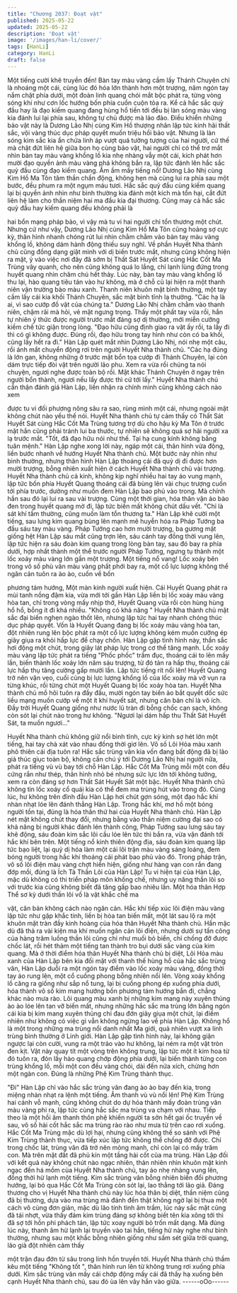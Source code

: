 ```yaml
---
title: "Chương 2037: Đoạt vật"
published: 2025-05-22
updated: 2025-05-22
description: 'Đoạt vật'
image: '/images/han-li/cover/'
tags: [HanLi]
category: HanLi
draft: false
---
```


Một tiếng cười khẽ truyền đến!
Bàn tay màu vàng cầm lấy Thánh Chuyên chỉ là nhoáng một cái,
cùng lúc đó hóa lớn thành hơn một trượng, năm ngón tay nắm
chặt phía dưới, một đoàn linh quang chói mắt bộc phát ra, từng
vòng sóng khí như cơn lốc hướng bốn phía cuồn cuộn tỏa ra.
Kể cả hắc sắc quỷ đầu hay là đạo kiếm quang đang hùng hổ tiến
tới đều bị làn sóng màu vàng kia đánh lui lại phía sau, không tự
chủ được mà lảo đảo.
Điều khiển những bảo vật này là Dương Lão Nhị cùng Kim Hồ
thượng nhân lập tức kinh hãi thất sắc, vội vàng thúc dục pháp
quyết muốn triệu hồi bảo vật.
Nhưng là làn sóng kim sắc kia ẩn chứa linh áp vượt quá tưởng
tượng của hai người, cứ thế mà chặt đứt liên hệ giữa bọn họ
cùng bảo vật, hai người chỉ có thể trơ mắt nhìn bàn tay màu vàng
khổng lồ kia nhẹ nhàng vẫy một cái, kích phát hơn mười đạo
quyền ảnh màu vàng phá không bắn ra, lập tức đánh lên hắc sắc
quỷ đầu cùng đạo kiếm quang.
Ầm ầm mấy tiếng nổ!
Dương Lão Nhị cùng Kim Hồ Ma Tôn tâm thần chấn động, không
hẹn mà cùng lui ra phía sau một bước, đều phum ra một ngụm
máu tươi.
Hắc sắc quỷ đầu cùng kiếm quang lại bị quyền ảnh nhìn như bình
thường kia đánh một kích mà tổn hại, cắt đứt liên hệ làm cho thần
niệm hai ma đầu kia đại thương.
Cũng may cả hắc sắc quỷ đầu hay kiếm quang đều không phải là

hai bổn mạng pháp bảo, vì vậy mà tu vi hai người chỉ tổn thương
một chút.
Nhưng cứ như vậy, Dương Lão Nhị cùng Kim Hồ Ma Tôn cũng
hoảng sợ cực kỳ, thân hình nhanh chóng rút lui nhìn chằm chằm
vào bàn tay màu vàng khổng lồ, không dám hành động thiếu suy
nghĩ.
Về phần Huyết Nha thành chủ cũng đồng dạng giật mình với dị
biến trước mắt, nhưng cũng không hiện ra mặt, ỷ vào việc nơi đây
đã sớm bị Thất Sát Huyết Sát cùng Hắc Cốt Ma Trùng vây quanh,
cho nên cũng không quá lo lắng, chỉ lạnh lùng đứng trong huyết
quang nhìn chăm chú hết thảy.
Lúc này, bàn tay màu vàng khổng lồ thu lại, hào quang tiêu tán
vào hư không, mà ở chỗ cũ lại hiện ra một thanh niên vận trường
bào màu xanh.
Thanh niên khuôn mặt bình thường, một tay cầm lấy cái kia khối
Thánh Chuyên, sắc mặt bình tĩnh lạ thường.
"Các hạ là ai, vì sao cướp đồ vật của chúng ta." Dương Lão Nhị
chằm chằm vào thanh niên, chậm rãi mà hỏi, vẻ mặt ngưng trọng.
Thấy một phất tay vừa rồi, hắn tự nhiên ý thức được người trước
mắt đáng sợ dị thường, mới miễn cưỡng kiềm chế tức giận trong
lòng.
"Đạo hữu cũng định giao ra vật ấy rồi, ta lấy đi thì có gì không
được. Đúng rồi, đạo hữu trong tay hình như còn có ba khối, cũng
lấy hết ra đi." Hàn Lập quét mắt nhìn Dương Lão Nhị, nói nhẹ một
câu, rồi ánh mắt chuyển động rơi trên người Huyết Nha thành
chủ.
"Các hạ đúng là lớn gan, không những ở trước mặt bổn tọa cướp
đi Thánh Chuyên, lại còn dám trực tiếp đòi vật trên người lão phu.
Xem ra vừa rồi chúng ta nói chuyện, ngươi nghe được toàn bộ rồi.
Mặt khác Thánh Chuyên ở ngay trên người bổn thành, ngươi nếu
lấy được thì cứ tới lấy." Huyết Nha thành chủ cẩn thận đánh giá
Hàn Lập, liền nhận ra chính mình cũng không cách nào xem

được tu vi đối phương nông sâu ra sao, rùng mình một cái,
nhưng ngoài mặt không chút nào yếu thế nói.
Huyết Nha thành chủ tự cảm thấy có Thất Sát Huyết Sát cùng
Hắc Cốt Ma Trùng tương trợ dù cho hậu kỳ Ma Tôn ở trước mặt
hắn cũng phải tránh lui ba thước, tự nhiên sẽ không quá sợ hãi
người xa lạ trước mắt.
"Tốt, đã đạo hữu nói như thế. Tại hạ cung kính không bằng tuân
mệnh." Hàn Lập nghe xong lời này, ngáp một cái, thân hình vừa
động, liền bước nhanh về hướng Huyết Nha thành chủ.
Một bước này nhìn như bình thường, nhưng thân hình Hàn Lập
thoáng cái đã quỷ dị đi được hơn mười trượng, bỗng nhiên xuất
hiện ở cách Huyết Nha thành chủ vài trượng.
Huyết Nha thành chủ cả kinh, không kịp nghĩ nhiều hai tay áo
vung mạnh, lập tức bốn phía Huyết Quang thoáng cái đã bùng lên
vài chục trượng cuốn tới phía trước, dường như muốn đem Hàn
Lập bao phủ vào trong.
Mà chính hắn sau đó lại lui ra sau vài trượng.
Cùng một thời gian, hóa thân vận áo bào đen trong huyết quang
mờ đi, lập tức biến mất không chút dấu vết.
"Chỉ là sát khí tầm thường, cũng muốn làm tổn thương ta." Hàn
Lập khẽ cười một tiếng, sau lưng kim quang bùng lên mạnh mẽ
huyễn hóa ra Pháp Tướng ba đầu sáu tay màu vàng.
Pháp Tướng cao hơn mười trượng, ba gương mặt giống hệt Hàn
Lập sáu mắt cũng trợn lên, sáu cánh tay đồng thời vung lên, lập
tức hiện ra sáu đoàn kim quang trong lòng bàn tay, sau đó bay ra
phía dưới, hợp nhất thành một thể trước người Pháp Tướng,
ngưng tụ thành một lốc xoáy màu vàng lớn gần một trượng.
Một tiếng nổ vang!
Lốc xoáy bên trong vô số phù văn màu vàng phất phới bay ra,
một cổ lực lượng không thể ngăn cản tuôn ra ào ào, cuốn về bốn

phương tám hướng,
Một màn kinh người xuất hiện.
Cái Huyết Quang phát ra mùi tanh nồng đậm kia, vừa mới tới gần
Hàn Lập liền bị lốc xoáy màu vàng hòa tan, chỉ trong vòng mấy
nhịp thở, Huyết Quang vừa rồi còn hùng hùng hổ hổ, bỗng ít đi
khá nhiều.
"Không có khả năng "
Huyết Nha thành chủ mặt sắc đại biến nghẹn ngào thốt lên,
nhưng lập tức hai tay nhanh chóng thúc dục pháp quyết.
Vốn là Huyết Quang đang bị lốc xoáy màu vàng hòa tan, đột
nhiên rung lên bộc phát ra một cổ lực lượng không kém muốn
cưỡng ép giãy giụa ra khỏi hấp lực để chạy chốn.
Hàn Lập gặp tình hình này, thần sắc hơi động một chút, trong giây
lát pháp lực trong cơ thể tăng mạnh.
Lốc xoáy màu vàng lập tức phát ra tiếng "Phốc phốc" trầm đục,
thoáng cái to lên mấy lần, biến thành lốc xoáy lớn năm sáu
trượng, từ đó tản ra hấp thụ, thoáng cái lực hấp thụ tăng cường
gấp mười lần.
Lập tức tiếng rít nổi lên!
Huyết Quang trở nên vặn vẹo, cuối cùng bị lực lượng khổng lồ
của lốc xoáy mà vỡ vụn ra từng khúc, rồi từng chút một Huyết
Quang bị lốc xoáy hòa tan.
Huyết Nha thành chủ mồ hôi tuôn ra đầy đầu, mười ngón tay biến
ảo bắt quyết dốc sức liều mạng muốn cướp về một ít khí huyết
sát, nhưng căn bản chỉ là vô ích.
Đầy trời Huyết Quang giống như nước lũ tràn đi bỗng chốc cạn
sạch, không còn sót lại chút nào trong hư không.
"Ngươi lại dám hấp thu Thất Sát Huyết Sát, ta muốn ngươi…"

Huyết Nha thành chủ không giữ nổi bình tĩnh, cực kỳ kinh sợ hét
lớn một tiếng, hai tay chà xát vào nhau đồng thời giơ lên.
Vô số Lôi Hỏa màu xanh phô thiên cái địa tuôn ra!
Hắc sắc trùng vân kia vốn đang bất động đã bị lão giả thúc giục
toàn bộ, không cần chú ý tới Dương Lão Nhị hai người nữa, phát
ra tiếng vù vù bay tới chỗ Hàn Lập.
Hắc Cốt Ma Trùng mỗi một con đều cứng rắn như thép, thân hình
nhỏ bé nhưng sức lực lớn tới không tưởng, xem ra còn đáng sợ
hơn Thất Sát Huyết Sát một bậc.
Huyết Nha thành chủ không tin lốc xoáy cổ quái kia có thể đem
ma trùng hút vào trong đó.
Cùng lúc, hư không trên đỉnh đầu Hàn Lập hơi chút gợn sóng,
một đạo hắc khí nhàn nhạt lóe lên đánh thẳng Hàn Lập.
Trong hắc khí, mơ hồ một bóng người tồn tại, đúng là hóa thân
thứ hai của Huyết Nha thành chủ.
Hàn Lập nét mặt không chút thay đổi, nhưng bằng vào thần niệm
cường đại sao có khả năng bị người khác đánh lén thành công,
Pháp Tướng sau lưng sáu tay khẽ động, sáu đoàn kim sắc lôi cầu
lóe lên tức thì bắn ra, vừa vặn đánh tới hắc khí bên trên.
Một tiếng nổ kinh thiên động địa, sáu đoàn kim quang lập tức bạo
liệt, lại quỷ dị hóa làm một cái lôi trận màu vàng sáng loáng, đem
bóng người trong hắc khí thoáng cái phát bao phủ vào đó.
Trong pháp trận, vô số lôi điện màu vàng chợt hiển hiện, giống
như hàng vạn con rắn đang đớp mồi, đúng là Ích Tà Thần Lôi của
Hàn Lập!
Tu vi hiện tại của Hàn Lập, mặc dù không có thi triển pháp môn
khống chế, nhưng uy năng thần lôi so với trước kia cũng không
biết đã tăng gấp bao nhiêu lần.
Một hóa thân Hợp Thể sơ kỳ dưới thần lôi vố là vật khắc chế ma

vật, căn bản không cách nào ngăn cản.
Hắc khí tiếp xúc lôi điện màu vàng lập tức như gặp khắc tinh, liền
bị hòa tan biến mất, một lát sau lộ ra một khuôn mặt tràn đầy kinh
hoàng của hóa thân Huyết Nha thành chủ.
Hắn mặc dù đã thả ra vài kiện ma khí muốn ngăn cản lôi điện,
nhưng dưới sự tấn công của hàng trăm luồng thần lôi cũng chỉ
như muối bỏ biển, chỉ chống đỡ được chốc lát, rồi hét thảm một
tiếng tan thành tro bụi dưới sắc vàng của kim quang.
Mà ở thời điểm hóa thân Huyết Nha thành chủ bị diệt, Lôi Hỏa
màu xanh của Hàn Lập bên kia đối mặt với thanh thế hùng hổ của
hắc sắc trùng vân, Hàn Lập duỗi ra một ngón tay điểm vào lốc
xoáy màu vàng, đồng thời tay áo rung lên, một cổ cuồng phong
bỗng nhiên nổi lên.
Vòng xoáy khổng lồ căng ra giống như sắp nổ tung, lại bị cuồng
phong ép xuống phía dưới, hóa thành vô số kim mang hướng bốn
phương tám hướng bắn đi, chẳng khác nào mưa rào.
Lôi quang màu xanh bị những kim mang này xuyên thủng ào ào
lóe lên tan vỡ biến mất, nhưng những hắc sắc ma trùng lớn bằng
ngón cái kia bị kim mang xuyên thủng chỉ đau đớn giãy giụa một
chút, lại điềm nhiên như không có việc gì vẫn không ngừng lao về
phía Hàn Lập.
Không hổ là một trong những ma trùng nổi danh nhất Ma giới,
quả nhiên vượt xa linh trùng bình thường ở Linh giới.
Hàn Lập gặp tình hình này, lại không giận ngược lại còn cười,
vung ra một trảo vào hư không, lại ném ra một vật tròn đen kịt.
Vật này quay tít một vòng trên không trung, lập tức một ít kim hoa
từ đó tuôn ra, đón lấy hào quang chớp động phía dưới, lại biến
thành từng con trùng khổng lồ, mỗi một con đều vàng chói, dài
đến nửa xích, chừng hơn một ngàn con.
Đúng là những Phệ Kim Trùng thành thục.

"Đi" Hàn Lập chỉ vào hắc sắc trùng vân đang ào ào bay đến kia,
trong miệng nhàn nhạt ra lệnh một tiếng.
Âm thanh vù vù nổi lên!
Phệ Kim Trùng hai cánh vỗ mạnh, cũng không chút do dự hóa
thành mấy đoàn trùng vân màu vàng phi ra, lập tức cùng hắc sắc
ma trùng va chạm với nhau.
Tiếp theo là một hồi âm thanh thôn phệ khiến người ta sởn hết gai
ốc truyền về sau, vô số hài cốt hắc sắc ma trùng rào rào như mưa
từ trên cao rơi xuống.
Hắc Cốt Ma Trùng mặc dù lợi hại, nhưng cũng không thế so sánh
với Phệ Kim Trùng thành thục, vừa tiếp xúc lập tức không thể
chống đỡ được.
Chỉ trong chốc lát, trùng vân đã trở nên mỏng manh, chỉ còn lại có
mấy trăm con.
Mà trên mặt đất đã phủ kín một tầng hài cốt của ma trùng.
Hàn Lập đối với kết quả này không chút nào ngạc nhiên, thản
nhiên nhìn khuôn mặt kinh ngạc đến há mồm của Huyết Nha
thành chủ, tay áo nhẹ nhàng vung lên, đồng thời hừ lạnh một
tiếng.
Kim sắc trùng vân bỗng nhiên biến đổi phương hướng, lại bỏ qua
Hắc Cốt Ma Trùng còn sót lại, lao thẳng tới lão giả.
Đáng thương cho vị Huyết Nha thành chủ này lúc hóa thân bị diệt,
thần niệm cũng đã bị thương, dựa vào ma trùng mà đánh đến thật
không ngờ lại bị thua một cách vô cùng đơn giản, mặc dù lão tính
tình âm trầm, lúc này sắc mặt cũng đã tái nhợt, vừa thấy đám kim
trùng đáng sợ không biết tên kia xông tới thì đã sợ tới hồn phi
phách tán, lập tức xoay người bỏ trốn mất dạng.
Mà đúng lúc này, thanh âm hừ lạnh lại truyền vào tai hắn, tiếng
hừ này nghe như bình thường, nhưng sau một khắc bỗng nhiên
giống như sấm sét giữa trời quang, lão giả đột nhiên cảm thấy

một trận đau đớn từ sâu trong linh hồn truyền tới.
Huyết Nha thành chủ thầm kêu một tiếng "Không tốt ", thân hình
run lên từ không trung rơi xuống phía dưới.
Kim sắc trùng vân mấy cái chớp động mấy cái đã thấy hạ xuống
bên cạnh Huyết Nha thành chủ, sau đó ùa lên vây hắn vào giữa.
------oOo------
